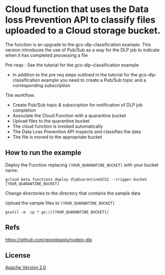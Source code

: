 # Cloud function that uses the Data loss Prevention API to classify files uploaded to a Cloud storage bucket.



The function is an upgrade to the gcs-dlp-classification example. This version introduces the use of Pub/Sub as a way for the DLP job to indicate when it has completed processing a file

Pre-reqs : See the tutorial for the gcs-dlp-classification example

* In addition to the pre req steps outlined in the tutorial for the gcs-dlp-classification example you need to create a Pub/Sub topic and a corresponding subscription

The workflow:
* Create Pub/Sub topic & subscription for notification of DLP job completion
* Associate the Cloud Function with a quarantine bucket
* Upload files to the quarantine bucket
* The cloud function is invoked automatically
* The Data Loss Prevention API inspects and classifies the data
* The file is moved to the appropriate bucket

## How to run the example

Deploy the Function replacing ```[YOUR_QUARANTINE_BUCKET]``` with your bucket name:

`gcloud beta functions deploy dlpQuarantineGCS2 --trigger-bucket [YOUR_QUARANTINE_BUCKET]`

Change directories to the directory that contains the sample data

Upload the sample files to  ```[YOUR_QUARANTINE_BUCKET]```

`gsutil -m  cp * gs://[YOUR_QUARANTINE_BUCKET]/ `


## Refs


https://github.com/googleapis/nodejs-dlp


## License

[Apache Version 2.0](http://www.apache.org/licenses/LICENSE-2.0)
